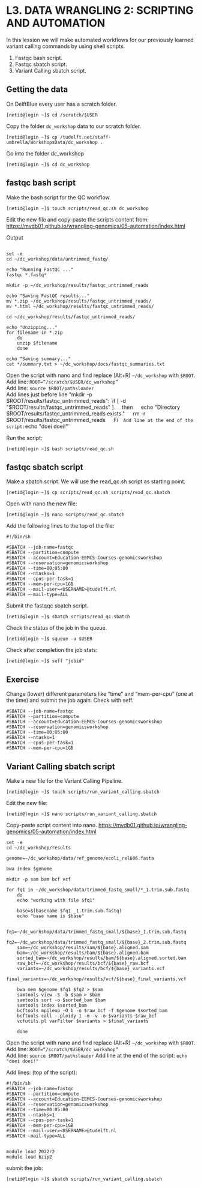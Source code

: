 # L3. DATA WRANGLING 2: SCRIPTING AND AUTOMATION

In this lession we will make automated workflows for our previously learned variant calling commands by using shell scripts.

1. Fastqc bash script.
2. Fastqc sbatch script.
3. Variant Calling sbatch script.

## Getting the data

On DelftBlue every user has a scratch folder.

```console
[netid@login ~]$ cd /scratch/$USER
```

Copy the folder `dc_workshop` data to our scratch folder.

```console
[netid@login ~]$ cp /tudelft.net/staff-umbrella/WorkshopsData/dc_workshop .
```

Go into the folder dc_workshop

```console
[netid@login ~]$ cd dc_workshop
```

## fastqc bash script

Make the bash script for the QC workflow.

```console
[netid@login ~]$ touch scripts/read_qc.sh dc_workshop
```

Edit the new file and copy-paste the scripts content from:
https://mvdb01.github.io/wrangling-genomics/05-automation/index.html

Output

```console

set -e
cd ~/dc_workshop/data/untrimmed_fastq/

echo "Running FastQC ..."
fastqc *.fastq*

mkdir -p ~/dc_workshop/results/fastqc_untrimmed_reads

echo "Saving FastQC results..."
mv *.zip ~/dc_workshop/results/fastqc_untrimmed_reads/
mv *.html ~/dc_workshop/results/fastqc_untrimmed_reads/

cd ~/dc_workshop/results/fastqc_untrimmed_reads/

echo "Unzipping..."
for filename in *.zip
    do
    unzip $filename
    done

echo "Saving summary..."
cat */summary.txt > ~/dc_workshop/docs/fastqc_summaries.txt
```

Open the script with nano and find replace (Alt+R) `~/dc_workshop` with `$ROOT`.  
Add line: `ROOT=“/scratch/$USER/dc_workshop”`  
Add line: `source $ROOT/pathsloader`  
Add lines just before line “mkdir -p $ROOT/results/fastqc_untrimmed_reads”:  
`if [ -d "$ROOT/results/fastqc_untrimmed_reads" ]`  
`then`  
    `echo "Directory $ROOT/results/fastqc_untrimmed_reads exists."`  
    `rm -r $ROOT/results/fastqc_untrimmed_reads`  
`Fi`  
Add line at the end of the script: `echo "doei doei!"`

Run the script:

```console
[netid@login ~]$ bash scripts/read_qc.sh
```

## fastqc sbatch script

Make a sbatch script. We will use the read_qc.sh script as starting point.

```console
[netid@login ~]$ cp scripts/read_qc.sh scripts/read_qc.sbatch
```

Open with nano the new file:

```console
[netid@login ~]$ nano scripts/read_qc.sbatch
```

Add the following lines to the top of the file:

```console
#!/bin/sh

#SBATCH --job-name=fastqc
#SBATCH --partition=compute
#SBATCH --account=Education-EEMCS-Courses-genomicsworkshop
#SBATCH --reservation=genomicsworkshop
#SBATCH --time=00:05:00
#SBATCH --ntasks=1
#SBATCH --cpus-per-task=1
#SBATCH --mem-per-cpu=1GB
#SBATCH --mail-user=<USERNAME>@tudelft.nl
#SBATCH –-mail-type=ALL
```

Submit the fastqqc sbatch script.  

```console
[netid@login ~]$ sbatch scripts/read_qc.sbatch
```

Check the status of the job in the queue.  

```console
[netid@login ~]$ squeue -u $USER
```

Check after completion the job stats:

```console
[netid@login ~]$ seff "jobid"
```

## Exercise

Change (lower) different parameters like “time” and “mem-per-cpu” (one at the time) and submit the job again. Check with seff.

```console
#SBATCH --job-name=fastqc
#SBATCH --partition=compute
#SBATCH --account=Education-EEMCS-Courses-genomicsworkshop
#SBATCH --reservation=genomicsworkshop
#SBATCH --time=00:05:00
#SBATCH --ntasks=1
#SBATCH --cpus-per-task=1
#SBATCH --mem-per-cpu=1GB
```

## Variant Calling sbatch script

Make a new file for the Variant Calling Pipeline.

```console
[netid@login ~]$ touch scripts/run_variant_calling.sbatch
```

Edit the new file:

```console
[netid@login ~]$ nano scripts/run_variant_calling.sbatch
```

Copy-paste script content into nano.
https://mvdb01.github.io/wrangling-genomics/05-automation/index.html

```console
set -e
cd ~/dc_workshop/results

genome=~/dc_workshop/data/ref_genome/ecoli_rel606.fasta

bwa index $genome

mkdir -p sam bam bcf vcf

for fq1 in ~/dc_workshop/data/trimmed_fastq_small/*_1.trim.sub.fastq
    do
    echo "working with file $fq1"

    base=$(basename $fq1 _1.trim.sub.fastq)
    echo "base name is $base"

    fq1=~/dc_workshop/data/trimmed_fastq_small/${base}_1.trim.sub.fastq
    fq2=~/dc_workshop/data/trimmed_fastq_small/${base}_2.trim.sub.fastq
    sam=~/dc_workshop/results/sam/${base}.aligned.sam
    bam=~/dc_workshop/results/bam/${base}.aligned.bam
    sorted_bam=~/dc_workshop/results/bam/${base}.aligned.sorted.bam
    raw_bcf=~/dc_workshop/results/bcf/${base}_raw.bcf
    variants=~/dc_workshop/results/bcf/${base}_variants.vcf
    final_variants=~/dc_workshop/results/vcf/${base}_final_variants.vcf 

    bwa mem $genome $fq1 $fq2 > $sam
    samtools view -S -b $sam > $bam
    samtools sort -o $sorted_bam $bam
    samtools index $sorted_bam
    bcftools mpileup -O b -o $raw_bcf -f $genome $sorted_bam
    bcftools call --ploidy 1 -m -v -o $variants $raw_bcf 
    vcfutils.pl varFilter $variants > $final_variants
   
    done
```

Open the script with nano and find replace (Alt+R) `~/dc_workshop` with `$ROOT`.  
Add line: `ROOT=“/scratch/$USER/dc_workshop”`  
Add line: `source $ROOT/pathsloader`
Add line at the end of the script: `echo "doei doei!"`

Add lines: (top of the script):

```console
#!/bin/sh
#SBATCH --job-name=fastqc
#SBATCH --partition=compute
#SBATCH --account=Education-EEMCS-Courses-genomicsworkshop
#SBATCH --reservation=genomicsworkshop
#SBATCH --time=00:05:00
#SBATCH --ntasks=1
#SBATCH --cpus-per-task=1
#SBATCH --mem-per-cpu=1GB
#SBATCH --mail-user=<USERNAME>@tudelft.nl
#SBATCH –mail-type=ALL


module load 2022r2
module load bzip2
```

submit the job:

```console
[netid@login ~]$ sbatch scripts/run_variant_calling.sbatch
```

